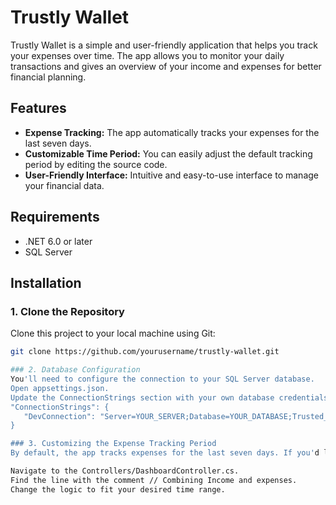 # Trustly Wallet

Trustly Wallet is a simple and user-friendly application that helps you track your expenses over time. The app allows you to monitor your daily transactions and gives an overview of your income and expenses for better financial planning.

## Features

- **Expense Tracking:** The app automatically tracks your expenses for the last seven days.
- **Customizable Time Period:** You can easily adjust the default tracking period by editing the source code.
- **User-Friendly Interface:** Intuitive and easy-to-use interface to manage your financial data.

## Requirements

- .NET 6.0 or later
- SQL Server

## Installation

### 1. Clone the Repository
Clone this project to your local machine using Git:
```bash
git clone https://github.com/yourusername/trustly-wallet.git

### 2. Database Configuration
You'll need to configure the connection to your SQL Server database.
Open appsettings.json.
Update the ConnectionStrings section with your own database credentials:
"ConnectionStrings": {
   "DevConnection": "Server=YOUR_SERVER;Database=YOUR_DATABASE;Trusted_Connection=True;MultipleActiveResultSets=True;TrustServerCertificate=True;"
}

### 3. Customizing the Expense Tracking Period
By default, the app tracks expenses for the last seven days. If you'd like to change this:

Navigate to the Controllers/DashboardController.cs.
Find the line with the comment // Combining Income and expenses.
Change the logic to fit your desired time range.
